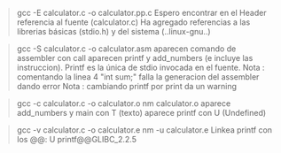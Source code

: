 > gcc -E calculator.c -o calculator.pp.c
Espero encontrar en el Header referencia al fuente (calculator.c)
Ha agregado referencias a las librerias básicas (stdio.h) y del sistema (..linux-gnu..)

> gcc -S calculator.c -o calculator.asm
aparecen comando de assembler
con call aparecen printf y add_numbers (e incluye las instruccion). Printf es la única de stdio invocada en el fuente.
Nota : comentando la linea 4 "int sum;" falla la generacion del assembler dando error
Nota : cambiando printf por print da un warning

> gcc -c calculator.c -o calculator.o
> nm calculator.o
aparece add_numbers y main con T (texto)
aparece printf con U (Undefined)

> gcc -v calculator.c -o calculator.e
> nm -u calculator.e 
Linkea printf con los @@: U printf@@GLIBC_2.2.5


